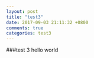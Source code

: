```yaml
---
layout: post
title: "test3"
date: 2017-09-03 21:11:32 +0800
comments: true
categories: test3
---
```


###test 3 hello world